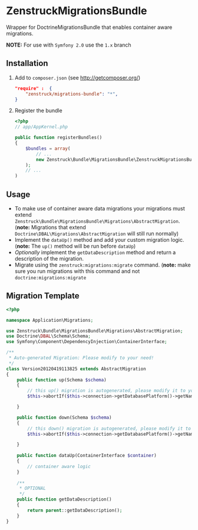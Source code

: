 # ZenstruckMigrationsBundle

Wrapper for DoctrineMigrationsBundle that enables container aware migrations.

**NOTE:** For use with `Symfony 2.0` use the `1.x` branch

## Installation

1. Add to `composer.json` (see http://getcomposer.org/)

    ```json
    "require" :  {
        "zenstruck/migrations-bundle": "*",
    }
    ```

2. Register the bundle

    ```php
    <?php
    // app/AppKernel.php
    
    public function registerBundles()
    {
        $bundles = array(
            // ...
            new Zenstruck\Bundle\MigrationsBundle\ZenstruckMigrationsBundle(),
        );
        // ...
    )
    ```
    
## Usage

*   To make use of container aware data migrations your migrations must extend 
    `Zenstruck\Bundle\MigrationsBundle\Migrations\AbstractMigration`.  (**note:** Migrations that extend
    `Doctrine\DBAL\Migrations\AbstractMigration` will still run normally)
*   Implement the `dataUp()` method and add your custom migration logic. (**note:** The `up()` method will be run 
    before `dataUp`)
*   _Optionally_ implement the `getDataDescription` method and return a description of the migration.
*   Migrate using the `zenstruck:migrations:migrate` command.
    (**note:** make sure you run migrations with this command and not `doctrine:migrations:migrate`

## Migration Template

```php
<?php

namespace Application\Migrations;

use Zenstruck\Bundle\MigrationsBundle\Migrations\AbstractMigration;
use Doctrine\DBAL\Schema\Schema;
use Symfony\Component\DependencyInjection\ContainerInterface;

/**
 * Auto-generated Migration: Please modify to your need!
 */
class Version20120419113825 extends AbstractMigration
{
    public function up(Schema $schema)
    {
        // this up() migration is autogenerated, please modify it to your needs
        $this->abortIf($this->connection->getDatabasePlatform()->getName() != "mysql");

    }

    public function down(Schema $schema)
    {
        // this down() migration is autogenerated, please modify it to your needs
        $this->abortIf($this->connection->getDatabasePlatform()->getName() != "mysql");

    }
    
    public function dataUp(ContainerInterface $container)
    {
        // container aware logic
    }
    
    /**
     * OPTIONAL
     */
    public function getDataDescription()
    {
        return parent::getDataDescription();
    }
}
```
